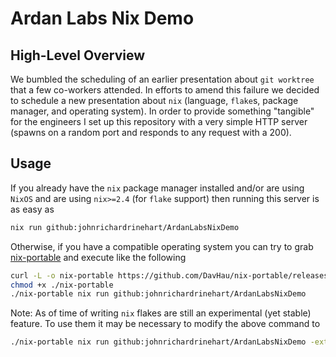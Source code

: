 Ardan Labs Nix Demo
===================

## High-Level Overview
We bumbled the scheduling of an earlier presentation about `git worktree` that a
few co-workers attended.  In efforts to amend this failure we decided to
schedule a new presentation about `nix` (language, `flake`s, package manager,
and operating system). In order to provide something "tangible" for the
engineers I set up this repository with a very simple HTTP server (spawns on a
random port and responds to any request with a 200).

## Usage
If you already have the `nix` package manager installed and/or are using `NixOS`
and are using `nix>=2.4` (for `flake` support) then running this server is as
easy as
```bash
nix run github:johnrichardrinehart/ArdanLabsNixDemo
```

Otherwise, if you have a compatible operating system you can try to grab
[nix-portable](https://github.com/DavHau/nix-portable) and execute like the
following
```bash
curl -L -o nix-portable https://github.com/DavHau/nix-portable/releases/download/v008/nix-portable
chmod +x ./nix-portable
./nix-portable nix run github:johnrichardrinehart/ArdanLabsNixDemo
```

Note: As of time of writing `nix` flakes are still an experimental (yet stable)
feature. To use them it may be necessary to modify the above command to
```bash
./nix-portable nix run github:johnrichardrinehart/ArdanLabsNixDemo -extra-experimental-features nix-command --extra-experimental-features flakes
```
